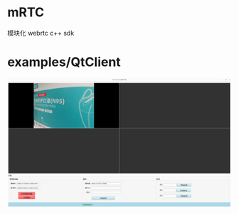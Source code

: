 # mRTC
模块化 webrtc c++ sdk
# examples/QtClient 
![基于mRTC的Qt客户端](https://github.com/feixintianxia/mRTC/blob/master/examples/QtClient/client.png "qt client example")

